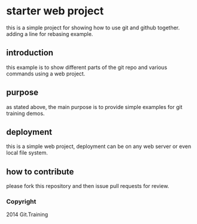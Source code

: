 # starter web project

this is a simple project for showing how to use git and github together.
adding a line for rebasing example.

## introduction

this example is to show different parts of the git repo and various commands using a web project.

## purpose

as stated above, the main purpose is to provide simple examples for git training demos.

## deployment

this is a simple web project, deployment can be on any web server or even local file system.

## how to contribute

please fork this repository and then issue pull requests for review.

### Copyright

2014 Git.Training
